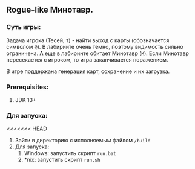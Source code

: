 ## Rogue-like Минотавр.

### Суть игры:
Задача игрока (Тесей, `T`) - найти выход с карты (обозначается символом `@`).
В лабиринте очень темно, поэтому видимость сильно ограничена. А еще в лабиринте обитает Минотавр (`M`).
Если Минотавр пересекается с игроком, то игра заканчивается поражением.

В игре поддержана генерация карт, сохранение и их загрузка. 

### Prerequisites:
1. JDK 13+

### Для запуска:
<<<<<<< HEAD
1. Зайти в директорию с исполняемым файлом `/build`
2. Для запуска:
   1. Windows: запустить скрипт `run.bat`
   2. *nix: запустить скрипт `run.sh`
